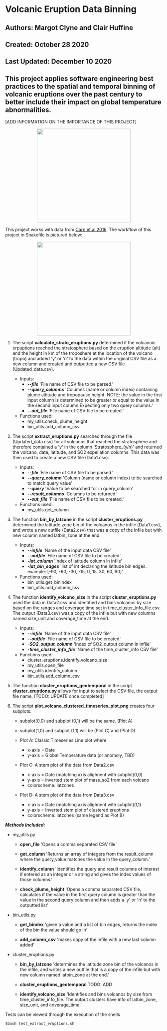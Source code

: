 # Volcanic Eruption Data Binning

## Authors: Margot Clyne and Clair Huffine
## Created: October 28 2020
## Last Updated: December 10 2020

## This project applies software engineering best practices to the spatial and temporal binning of volcanic eruptions over the past century to better include their impact on global temperature abnormalities. 


[ADD INFORMATION ON THE IMPORTANCE OF THIS PROJECT]

<center><img src="[add final plots here]" width="300"/></center>


This project works with data from [Carn et.al 2016](https://www.sciencedirect.com/science/article/pii/S0377027316000032). The workflow of this project in Snakefile is pictured below:

<center><img src="[add dag.png here]" width="300"/></center>

1. The script **calculate_strato_eruptions.py** determined if the volcanoic erpuptions reached the stratosphere based on the eruption altitude (alt) and the height in km of the troposhere at the location of the volcano (tropo) and added 'y' or 'n' to the data within the original CSV file as a new column and created and outputted a new CSV file (Updated_data.csv).

    - Inputs:
        - ***--file*** 'File name of CSV file to be parsed.'
        - ***--query_columns*** 'Columns (name or column index) containing plume altitude and tropopause height. NOTE: the value in the first input column is determined to be greater or equal to the value in the second input column.Expecting only two query columns.'
        - ***--out_file*** 'File name of CSV file to be created.'
    - Functions used:
        - my_utils.check_plume_height
        - bin_utils.add_column_csv


2. The script **extract_eruptions.py** searched through the file (Updated_data.csv) for all volcanos that reached the stratosphere and therefore contained a 'y' in the column 'Stratosphere_(y/n)' and returned the volcano, date, latitude, and SO2 expellation columns. This data was then used to create a new CSV file (Data1.csv).

    - Inputs:
        - ***--file*** 'File name of CSV file to be parsed.'
        - ***--query_column*** 'Column (name or column index) to be searched to match query_value'
        - ***--query*** 'Value to be searched for in query_column'
        - ***--result_columns*** 'Columns to be returned'
        - ***--out_file*** 'File name of CSV file to be created.'
    - Functions used:
        - my_utils.get_column


3. The function **bin_by_latzone** in the script **cluster_eruptions.py** determined the latitude zone bin of the volcanos in the infile (Data1.csv), and wrote a new outfile (Data2.csv) that was a copy of the infile but with new column named latbin_zone at the end.

    - Inputs:
        - ***--infile*** 'Name of the input data CSV file'
        - ***--outfile*** 'File name of CSV file to be created.'
        - ***-lat_column*** 'Index of latitude column in infile'
        - ***-lat_bin_edges*** 'list of int declaring the latitude bin edges. example: [-90, -60, -30, -15, 0, 15, 30, 60, 90]'
    - Functions used:
        - bin_utils.get_binindex
        - bin_utils.add_column_csv


4. The function **identify_volcano_size** in the script **cluster_eruptions.py** used the data in Data2.csv and identified and bins volcanos by size based on the ranges and coverage time set in time_cluster_info_file.csv. The output (Data3.csv) was a copy of the infile but with new columns named size_unit and coverage_time at the end. 

    - Inputs:
        - ***--infile*** 'Name of the input data CSV file'
        - ***--outfile*** 'File name of CSV file to be created.'
        - ***-SO2_output_column*** 'Index of SO2_output column in infile'
        - ***-time_cluster_info_file*** 'Name of the time_cluster_info CSV file'
    - Functions used:
        - cluster_eruptions.identify_volcano_size
        - my_utils.open_file
        - my_utils.identify_column
        - bin_utils.add_column_csv


5. The function **cluster_eruptions_geotemporal** in the script **cluster_eruptions.py** allows for input to select the CSV file, the output file name, [TODO: UPDATE once completed]



6. The script **plot_volcano_clustered_timeseries_plot.png** creates four subplots:

    - subplot(0,0) and subplot (0,1) will be the same. (Plot A)
    - subplot(1,0) and subplot (1,1) will be (Plot C) and (Plot D)

    - Plot A: Classic Timeseries Line plot where:
        - x-axis = Date
        - y-axis = Global Temperature data (or anomoly, TBD)

    - Plot C: A stem plot of the data from Data2.csv
        - x-axis = Date (matching axis alighnent with subplot(0,0)
        - y-axis = inverted stem plot of mass_so2 from each volcano
        - colorscheme: latzones

    - Plot D: A stem plot of the data from Data3.csv
        - x-axis = Date (matching axis alighnent with subplot(0,1)
        - y-axis = Inverted stem plot of clustered eruptions
        - colorscheme: latzones (same legend as Plot B)


***Methods Included:***
- my_utils.py
    - **open_file** 'Opens a comma separated CSV file.'
   
    - **get_column** 'Returns an array of integers from the result_column where the query_value matches the value in the query_column.'
   
    - **identify_column** 'Identifies the query and result columns of interest if entered as an integer or a string and gives the index values of those columns.'
    
    - **check_plume_height** 'Opens a comma separated CSV file, calculates if the value in the first query column is greater than the value in the second query column and then adds a 'y' or 'n' to the outputted list'

- bin_utils.py
    - **get_bindex** 'given a value and a list of bin edges, returns the index of the bin the value should go in'

    - **add_column_csv** 'makes copy of the infile with a new last column added'

- cluster_eruptions.py
    - **bin_by_latzone** 'determines the latitude zone bin of the volcanos in the infile, and writes a new outfile that is a copy of the infile but with new column named latbin_zone at the end.'
    
    - **cluster_eruptions_geotemporal** TODO: ADD

    - **identify_volcano_size** 'Identifies and bins volcanos by size from time_cluster_info_file. The output clusters have info of latbin_zone, size_unit, and coverage_time.'


Tests can be viewed through the execution of the shells
```
$bash test_extract_eruptions.sh
```
